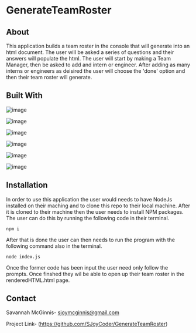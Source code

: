 # GenerateTeamRoster



## About 
This application builds a team roster in the console that will generate into an html document. The user will be asked a series of questions and their answers will populate the html. The user will start by making a Team Manager, then be asked to add and intern or engineer. After adding as many interns or engineers as deisired the user will choose the 'done' option and then their team roster will generate. 

## Built With
![image](https://img.shields.io/badge/JavaScript-323330?style=for-the-badge&logo=javascript&logoColor=F7DF1E)

![image](https://img.shields.io/badge/Node.js-339933?style=for-the-badge&logo=nodedotjs&logoColor=white)

![image](https://img.shields.io/badge/HTML5-E34F26?style=for-the-badge&logo=html5&logoColor=white)

![image](https://img.shields.io/badge/Jest-C21325?style=for-the-badge&logo=jest&logoColor=white)

![image](https://img.shields.io/badge/CSS3-1572B6?style=for-the-badge&logo=css3&logoColor=white)

 ![image](https://img.shields.io/badge/Bootstrap-563D7C?style=for-the-badge&logo=bootstrap&logoColor=white)

## Installation
In order to use this application the user would needs to have NodeJs installed on their maching and to clone this repo to their local machine. After it is cloned to their machine then the user needs to install NPM packages. The user can do this by running the following code in their terminal.

    npm i

After that is done the user can then needs to run the program with the following command also in the terminal.

    node index.js

Once the former code has been input the user need only follow the prompts. Once finshed they wil be able to open up their team roster in the renderedHTML.html page. 

## Contact 
Savannah McGinnis- sjoymcginnis@gmail.com

Project Link- (https://github.com/SJoyCoder/GenerateTeamRoster)